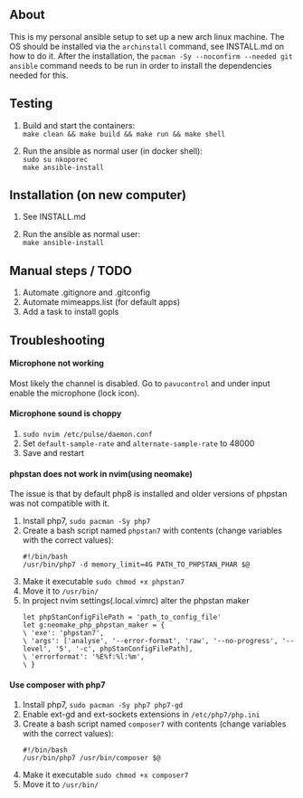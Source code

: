 ## About
This is my personal ansible setup to set up a new arch linux machine. The OS should be installed via the `archinstall` command, see INSTALL.md on how to do it. After the installation, the `pacman -Sy --noconfirm --needed git ansible` command needs to be run in order to install the dependencies needed for this.

## Testing
 1. Build and start the containers: \
`make clean && make build && make run && make shell`

 2. Run the ansible as normal user (in docker shell): \
`sudo su nkoporec` \
`make ansible-install`

## Installation (on new computer)
 1. See INSTALL.md

 2. Run the ansible as normal user: \
`make ansible-install`


## Manual steps / TODO
 1. Automate .gitignore and .gitconfig
 2. Automate mimeapps.list (for default apps)
 3. Add a task to install gopls

## Troubleshooting

#### Microphone not working
 Most likely the channel is disabled. Go to `pavucontrol` and under input enable the microphone (lock icon).
 
#### Microphone sound is choppy
 1. `sudo nvim /etc/pulse/daemon.conf`
 2. Set `default-sample-rate` and `alternate-sample-rate` to 48000
 3. Save and restart

#### phpstan does not work in nvim(using neomake)
The issue is that by default php8 is installed and older versions of phpstan was not compatible with it.
 1. Install php7, `sudo pacman -Sy php7`
 2. Create a bash script named `phpstan7` with contents (change variables with the correct values):
    ```
    #!/bin/bash
    /usr/bin/php7 -d memory_limit=4G PATH_TO_PHPSTAN_PHAR $@
    ```
 3. Make it executable `sudo chmod +x phpstan7`
 4. Move it to `/usr/bin/`
 5. In project nvim settings(.local.vimrc) alter the phpstan maker
    ```
    let phpStanConfigFilePath = 'path_to_config_file'
    let g:neomake_php_phpstan_maker = {
    \ 'exe': 'phpstan7',
    \ 'args': ['analyse', '--error-format', 'raw', '--no-progress', '--level', '5', '-c', phpStanConfigFilePath],
    \ 'errorformat': '%E%f:%l:%m',
    \ }
    ```

#### Use composer with php7
 1. Install php7, `sudo pacman -Sy php7 php7-gd`
 2. Enable ext-gd and ext-sockets extensions in `/etc/php7/php.ini`
 3. Create a bash script named `composer7` with contents (change variables with the correct values):
    ```
    #!/bin/bash
    /usr/bin/php7 /usr/bin/composer $@
    ```
 4. Make it executable `sudo chmod +x composer7`
 5. Move it to `/usr/bin/`
